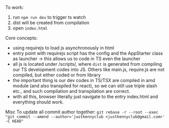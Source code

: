 To work:

1. run `npm run dev` to trigger ts watch
2. dist will be created from compilation
3. open `index.html`

Core concepts:

- using requirejs to load js asynchronously in html
- entry point with requirejs script has the config and the AppStarter class as launcher -> this allows us to code in TS even the launcher
- all js is located under /scripts/, where `dist` is generated from compiling our TS development codes into JS. Others like main.js, require.js are not compiled, but either coded or from library
- the important thing is our dev codes in TS/TSX are compiled in amd module (and also transpiled for react), so we can still use triple slash etc., and such compilation and transpilation are correct.
- with all this, browser literally just navigate to the entry index.html and everything should work.

Misc
To update all commit author together:
`git rebase -r --root --exec "git commit --amend --author='justkennyclub <justkennyclub@gmail.com>' -C HEAD"`
